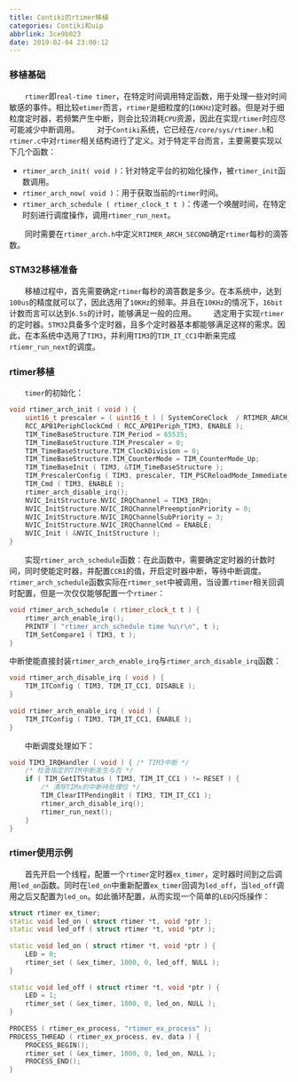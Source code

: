 ```yaml
---
title: Contiki的rtimer移植
categories: Contiki和uip
abbrlink: 3ce9b023
date: 2019-02-04 23:00:12
---
```

### 移植基础

&emsp;&emsp;`rtimer`即`real-time timer`，在特定时间调用特定函数，用于处理一些对时间敏感的事件。相比较`etimer`而言，`rtimer`是细粒度的(`10KHz`)定时器。但是对于细粒度定时器，若频繁产生中断，则会比较消耗`CPU`资源，因此在实现`rtimer`时应尽可能减少中断调用。
&emsp;&emsp;对于`Contiki`系统，它已经在`/core/sys/rtimer.h`和`rtimer.c`中对`rtimer`相关结构进行了定义。对于特定平台而言，主要需要实现以下几个函数：

- `rtimer_arch_init( void )`：针对特定平台的初始化操作，被`rtimer_init`函数调用。
- `rtimer_arch_now( void )`：用于获取当前的`rtimer`时间。
- `rtimer_arch_schedule ( rtimer_clock_t t )`：传递一个唤醒时间，在特定时刻进行调度操作，调用`rtimer_run_next`。

&emsp;&emsp;同时需要在`rtimer_arch.h`中定义`RTIMER_ARCH_SECOND`确定`rtimer`每秒的滴答数。

### STM32移植准备

&emsp;&emsp;移植过程中，首先需要确定`rtimer`每秒的滴答数是多少。在本系统中，达到`100us`的精度就可以了，因此选用了`10KHz`的频率。并且在`10KHz`的情况下，`16bit`计数而言可以达到`6.5s`的计时，能够满足一般的应用。
&emsp;&emsp;选定用于实现`rtimer`的定时器。`STM32`具备多个定时器，且多个定时器基本都能够满足这样的需求。因此，在本系统中选用了`TIM3`，并利用`TIM3`的`TIM_IT_CC1`中断来完成`rtiemr_run_next`的调度。

### rtimer移植

&emsp;&emsp;`timer`的初始化：

``` cpp
void rtimer_arch_init ( void ) {
    uint16_t prescaler = ( uint16_t ) ( SystemCoreClock  / RTIMER_ARCH_SECOND ) - 1;
    RCC_APB1PeriphClockCmd ( RCC_APB1Periph_TIM3, ENABLE );
    TIM_TimeBaseStructure.TIM_Period = 65535;
    TIM_TimeBaseStructure.TIM_Prescaler = 0;
    TIM_TimeBaseStructure.TIM_ClockDivision = 0;
    TIM_TimeBaseStructure.TIM_CounterMode = TIM_CounterMode_Up;  
    TIM_TimeBaseInit ( TIM3, &TIM_TimeBaseStructure );
    TIM_PrescalerConfig ( TIM3, prescaler, TIM_PSCReloadMode_Immediate );
    TIM_Cmd ( TIM3, ENABLE );
    rtimer_arch_disable_irq();
    NVIC_InitStructure.NVIC_IRQChannel = TIM3_IRQn;
    NVIC_InitStructure.NVIC_IRQChannelPreemptionPriority = 0;
    NVIC_InitStructure.NVIC_IRQChannelSubPriority = 3;  
    NVIC_InitStructure.NVIC_IRQChannelCmd = ENABLE;
    NVIC_Init ( &NVIC_InitStructure );
}
```

&emsp;&emsp;实现`rtimer_arch_schedule`函数：在此函数中，需要确定定时器的计数时间，同时使能定时器，并配置`CCR1`的值，开启定时器中断，等待中断调度。`rtimer_arch_schedule`函数实际在`rtimer_set`中被调用，当设置`rtimer`相关回调时配置，但是一次仅仅能够配置一个`rtimer`：

``` cpp
void rtimer_arch_schedule ( rtimer_clock_t t ) {
    rtimer_arch_enable_irq();
    PRINTF ( "rtimer_arch_schedule time %u\r\n", t );
    TIM_SetCompare1 ( TIM3, t );
}
```

中断使能直接封装`rtimer_arch_enable_irq`与`rtimer_arch_disable_irq`函数：

``` cpp
void rtimer_arch_disable_irq ( void ) {
    TIM_ITConfig ( TIM3, TIM_IT_CC1, DISABLE );
}
​
void rtimer_arch_enable_irq ( void ) {
    TIM_ITConfig ( TIM3, TIM_IT_CC1, ENABLE );
}
```

&emsp;&emsp;中断调度处理如下：

``` cpp
void TIM3_IRQHandler ( void ) { /* TIM3中断 */
    /* 检查指定的TIM中断发生与否 */
    if ( TIM_GetITStatus ( TIM3, TIM_IT_CC1 ) != RESET ) {
        /* 清除TIMx的中断待处理位 */
        TIM_ClearITPendingBit ( TIM3, TIM_IT_CC1 );
        rtimer_arch_disable_irq();
        rtimer_run_next();
    }
}
```

### rtimer使用示例

&emsp;&emsp;首先开启一个线程，配置一个`rtimer`定时器`ex_timer`，定时器时间到之后调用`led_on`函数。同时在`led_on`中重新配置`ex_timer`回调为`led_off`，当`led_off`调用之后又配置为`led_on`。如此循环配置，从而实现一个简单的`LED`闪烁操作：

``` cpp
struct rtimer ex_timer;
static void led_on ( struct rtimer *t, void *ptr );
static void led_off ( struct rtimer *t, void *ptr );
​
static void led_on ( struct rtimer *t, void *ptr ) {
    LED = 0;
    rtimer_set ( &ex_timer, 1000, 0, led_off, NULL );
}
​
static void led_off ( struct rtimer *t, void *ptr ) {
    LED = 1;
    rtimer_set ( &ex_timer, 1000, 0, led_on, NULL );
}
​
PROCESS ( rtimer_ex_process, "rtimer_ex_process" );
PROCESS_THREAD ( rtimer_ex_process, ev, data ) {
    PROCESS_BEGIN();
    rtimer_set ( &ex_timer, 1000, 0, led_on, NULL );
    PROCESS_END();
}
```
